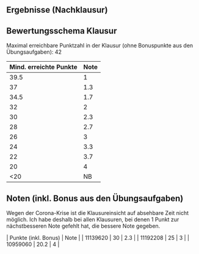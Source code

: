 ## Ergebnisse (Nachklausur)
## Bewertungsschema Klausur

Maximal erreichbare Punktzahl in der Klausur (ohne Bonuspunkte aus den Übungsaufgaben): 42

| Mind. erreichte Punkte | Note |
|---|---|
| 39.5 | 1 |
| 37 | 1.3 |
| 34.5 | 1.7 |
| 32 | 2 |
| 30 | 2.3 |
| 28 | 2.7 |
| 26 | 3 |
| 24 | 3.3 |
| 22 | 3.7 |
| 20 | 4 |
| <20 | NB |

## Noten (inkl. Bonus aus den Übungsaufgaben)

Wegen der Corona-Krise ist die Klausureinsicht auf absehbare Zeit nicht möglich.
Ich habe deshalb bei allen Klausuren, bei denen 1 Punkt zur nächstbesseren Note gefehlt hat, die bessere Note gegeben.

| Punkte (inkl. Bonus) | Note |
| 11139620 | 30 | 2.3 |
| 11192208 | 25 | 3 |
| 10959060 | 20.2 | 4 |
